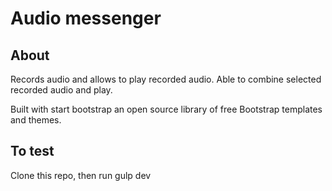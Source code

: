 # Audio messenger
  
## About

Records audio and allows to play recorded audio.
Able to combine selected recorded audio and play.

Built with start bootstrap an open source library of free Bootstrap templates and themes.

## To test

Clone this repo, then run gulp dev
